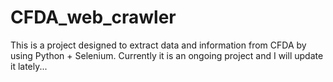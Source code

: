 # CFDA_web_crawler
This is a project designed to extract data and information from CFDA by using Python + Selenium.
Currently it is an ongoing project and I will update it lately...
